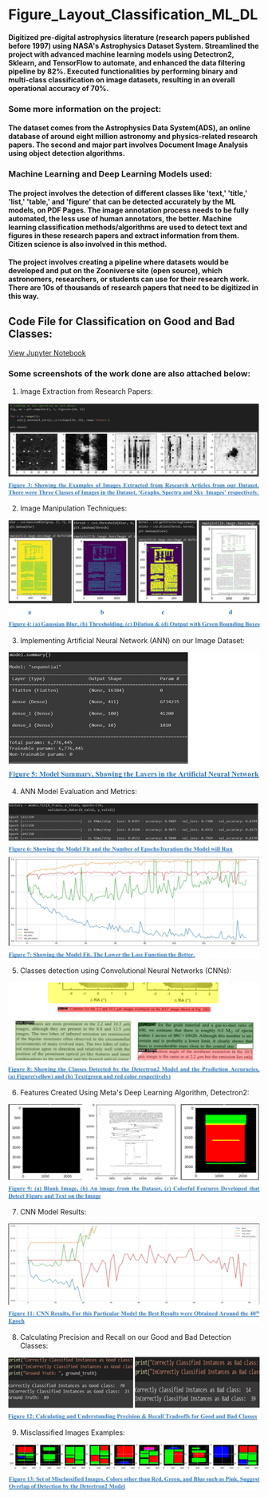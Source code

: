 # Figure_Layout_Classification_ML_DL

#### Digitized pre-digital astrophysics literature (research papers published before 1997) using NASA's Astrophysics Dataset System. Streamlined the project with advanced machine learning models using Detectron2, Sklearn, and TensorFlow to automate, and enhanced the data filtering pipeline by 82%. Executed functionalities by performing binary and multi-class classification on image datasets, resulting in an overall operational accuracy of 70%.

### Some more information on the project:

#### The dataset comes from the Astrophysics Data System(ADS), an online database of around eight million astronomy and physics-related research papers. The second and major part involves Document Image Analysis using object detection algorithms. 

### Machine Learning and Deep Learning Models used: 

#### The project involves the detection of different classes like 'text,' 'title,' 'list,' 'table,' and 'figure' that can be detected accurately by the ML models, on PDF Pages. The image annotation process needs to be fully automated, the less use of human annotators, the better. Machine learning classification methods/algorithms are used to detect text and figures in these research papers and extract information from them. Citizen science is also involved in this method. 

#### The project involves creating a pipeline where datasets would be developed and put on the Zooniverse site (open source), which astronomers, researchers, or students can use for their research work. There are 10s of thousands of research papers that need to be digitized in this way. 

## Code File for Classification on Good and Bad Classes:

[View Jupyter Notebook](Good_vs_Bad_Clf_via_ResNet50_0.9_iou_Git.ipynb)

### Some screenshots of the work done are also attached below:

1. Image Extraction from Research Papers:

![Screenshot](Image_Extraction_from_Research_Papers_Img_1.png)

2. Image Manipulation Techniques:

![Screnshot](Image_Manipulation_Techniques_Img_2.png)

3. Implementing Artificial Neural Network (ANN) on our Image Dataset:

![Screenshot](Implementing_ANN_Img_3.png)

4. ANN Model Evaluation and Metrics:

![Screenshot](ANN_Model_Evaluation_and_Metrics_Img_4.png)

5. Classes detection using Convolutional Neural Networks (CNNs):

![Screenshot](Classes_detection_using_CNNs_Img_5.png)

6. Features Created Using Meta's Deep Learning Algorithm, Detectron2:

![Screenshot](Features_created_using_Detectron2_Img_6.png)

7. CNN Model Results:

![Screenshot](CNN_Model_Results_Img_7.png)

8. Calculating Precision and Recall on our Good and Bad Detection Classes:

![Screenshot](Calculating_Precision_and_Recall_Img_8.png)

9. Misclassified Images Examples:

![Screenshot](Misclassified_Images_Examples_Img_9.png)











